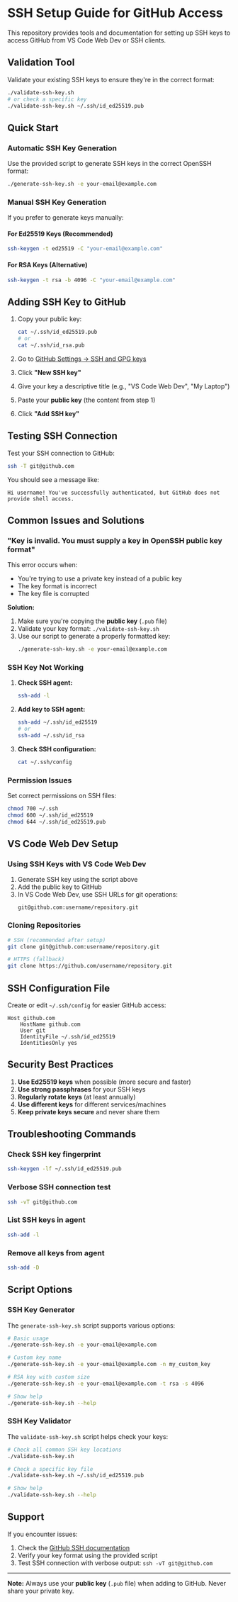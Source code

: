 # SSH Setup Guide for GitHub Access

This repository provides tools and documentation for setting up SSH keys to access GitHub from VS Code Web Dev or SSH clients.

## Validation Tool

Validate your existing SSH keys to ensure they're in the correct format:

```bash
./validate-ssh-key.sh
# or check a specific key
./validate-ssh-key.sh ~/.ssh/id_ed25519.pub
```

## Quick Start

### Automatic SSH Key Generation

Use the provided script to generate SSH keys in the correct OpenSSH format:

```bash
./generate-ssh-key.sh -e your-email@example.com
```

### Manual SSH Key Generation

If you prefer to generate keys manually:

#### For Ed25519 Keys (Recommended)
```bash
ssh-keygen -t ed25519 -C "your-email@example.com"
```

#### For RSA Keys (Alternative)
```bash
ssh-keygen -t rsa -b 4096 -C "your-email@example.com"
```

## Adding SSH Key to GitHub

1. Copy your public key:
   ```bash
   cat ~/.ssh/id_ed25519.pub
   # or
   cat ~/.ssh/id_rsa.pub
   ```

2. Go to [GitHub Settings → SSH and GPG keys](https://github.com/settings/keys)

3. Click **"New SSH key"**

4. Give your key a descriptive title (e.g., "VS Code Web Dev", "My Laptop")

5. Paste your **public key** (the content from step 1)

6. Click **"Add SSH key"**

## Testing SSH Connection

Test your SSH connection to GitHub:

```bash
ssh -T git@github.com
```

You should see a message like:
```
Hi username! You've successfully authenticated, but GitHub does not provide shell access.
```

## Common Issues and Solutions

### "Key is invalid. You must supply a key in OpenSSH public key format"

This error occurs when:
- You're trying to use a private key instead of a public key
- The key format is incorrect
- The key file is corrupted

**Solution:**
1. Make sure you're copying the **public key** (`.pub` file)
2. Validate your key format: `./validate-ssh-key.sh`
3. Use our script to generate a properly formatted key:
   ```bash
   ./generate-ssh-key.sh -e your-email@example.com
   ```

### SSH Key Not Working

1. **Check SSH agent:**
   ```bash
   ssh-add -l
   ```

2. **Add key to SSH agent:**
   ```bash
   ssh-add ~/.ssh/id_ed25519
   # or
   ssh-add ~/.ssh/id_rsa
   ```

3. **Check SSH configuration:**
   ```bash
   cat ~/.ssh/config
   ```

### Permission Issues

Set correct permissions on SSH files:
```bash
chmod 700 ~/.ssh
chmod 600 ~/.ssh/id_ed25519
chmod 644 ~/.ssh/id_ed25519.pub
```

## VS Code Web Dev Setup

### Using SSH Keys with VS Code Web Dev

1. Generate SSH key using the script above
2. Add the public key to GitHub
3. In VS Code Web Dev, use SSH URLs for git operations:
   ```
   git@github.com:username/repository.git
   ```

### Cloning Repositories

```bash
# SSH (recommended after setup)
git clone git@github.com:username/repository.git

# HTTPS (fallback)
git clone https://github.com/username/repository.git
```

## SSH Configuration File

Create or edit `~/.ssh/config` for easier GitHub access:

```
Host github.com
    HostName github.com
    User git
    IdentityFile ~/.ssh/id_ed25519
    IdentitiesOnly yes
```

## Security Best Practices

1. **Use Ed25519 keys** when possible (more secure and faster)
2. **Use strong passphrases** for your SSH keys
3. **Regularly rotate keys** (at least annually)
4. **Use different keys** for different services/machines
5. **Keep private keys secure** and never share them

## Troubleshooting Commands

### Check SSH key fingerprint
```bash
ssh-keygen -lf ~/.ssh/id_ed25519.pub
```

### Verbose SSH connection test
```bash
ssh -vT git@github.com
```

### List SSH keys in agent
```bash
ssh-add -l
```

### Remove all keys from agent
```bash
ssh-add -D
```

## Script Options

### SSH Key Generator

The `generate-ssh-key.sh` script supports various options:

```bash
# Basic usage
./generate-ssh-key.sh -e your-email@example.com

# Custom key name
./generate-ssh-key.sh -e your-email@example.com -n my_custom_key

# RSA key with custom size
./generate-ssh-key.sh -e your-email@example.com -t rsa -s 4096

# Show help
./generate-ssh-key.sh --help
```

### SSH Key Validator

The `validate-ssh-key.sh` script helps check your keys:

```bash
# Check all common SSH key locations
./validate-ssh-key.sh

# Check a specific key file
./validate-ssh-key.sh ~/.ssh/id_ed25519.pub

# Show help
./validate-ssh-key.sh --help
```

## Support

If you encounter issues:

1. Check the [GitHub SSH documentation](https://docs.github.com/en/authentication/connecting-to-github-with-ssh)
2. Verify your key format using the provided script
3. Test SSH connection with verbose output: `ssh -vT git@github.com`

---

**Note:** Always use your **public key** (`.pub` file) when adding to GitHub. Never share your private key.